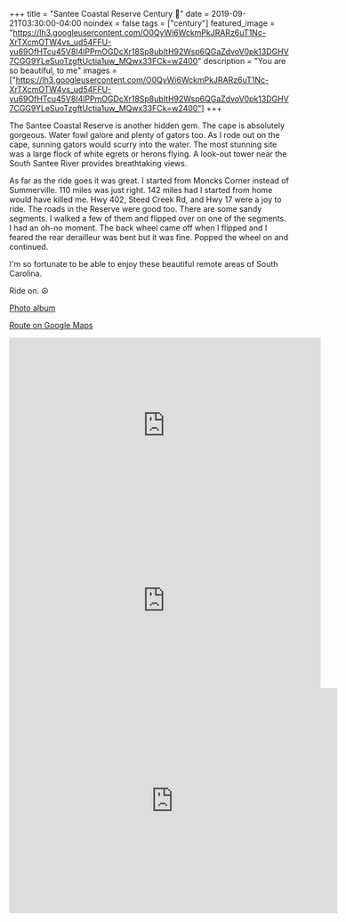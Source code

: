 +++
title =  "Santee Coastal Reserve Century 💯"
date = 2019-09-21T03:30:00-04:00
noindex = false
tags = ["century"]
featured_image = "https://lh3.googleusercontent.com/O0QyWi6WckmPkJRARz6uT1Nc-XrTXcmOTW4vs_ud54FFU-yu69OfHTcu45V8I4lPPmOGDcXr18Sp8ubItH92Wsp6QGaZdvoV0pk13DGHV7CGG9YLeSuoTzgftUctia1uw_MQwx33FCk=w2400"
description = "You are so beautiful, to me"
images = ["https://lh3.googleusercontent.com/O0QyWi6WckmPkJRARz6uT1Nc-XrTXcmOTW4vs_ud54FFU-yu69OfHTcu45V8I4lPPmOGDcXr18Sp8ubItH92Wsp6QGaZdvoV0pk13DGHV7CGG9YLeSuoTzgftUctia1uw_MQwx33FCk=w2400"]
+++

The Santee Coastal Reserve is another hidden gem. The cape is absolutely gorgeous. Water fowl galore and plenty of gators too. As I rode out on the cape, sunning gators would scurry into the water. The most stunning site was a large flock of white egrets or herons flying. A look-out tower near the South Santee River provides breathtaking views.

As far as the ride goes it was great. I started from Moncks Corner instead of Summerville. 110 miles was just right. 142 miles had I started from home would have killed me. Hwy 402, Steed Creek Rd, and Hwy 17 were a joy to ride. The roads in the Reserve were good too. There are some sandy segments. I walked a few of them and flipped over on one of the segments. I had an oh-no moment. The back wheel came off when I flipped and I feared the rear derailleur was bent but it was fine. Popped the wheel on and continued.

I'm so fortunate to be able to enjoy these beautiful remote areas of South Carolina.

Ride on. ☮

[Photo album](https://photos.app.goo.gl/K6vQ5xR6mNAsE36B8)

[Route on Google Maps](https://drive.google.com/open?id=19lSS4U3ua_RKzsE7ESPbUDZ0TNWv_5S-&usp=sharing)

<iframe width="560" height="315" src="https://www.youtube.com/embed/p9flk4Qtf5c" frameborder="0" allow="accelerometer; autoplay; encrypted-media; gyroscope; picture-in-picture" allowfullscreen></iframe>

<iframe width="560" height="315" src="https://www.youtube.com/embed/mPmdmPEuQEQ" frameborder="0" allow="accelerometer; autoplay; encrypted-media; gyroscope; picture-in-picture" allowfullscreen></iframe>

<iframe height='405' width='590' frameborder='0' allowtransparency='true' scrolling='no' src='https://www.strava.com/activities/2728718149/embed/c822fc4a056bdc235db105cc1a6c7e24874dccde'></iframe>
